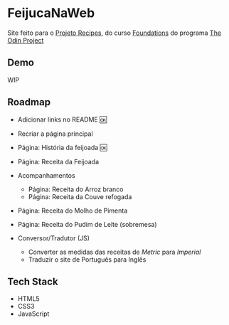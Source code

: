 
# FeijucaNaWeb

Site feito para o [Projeto Recipes](https://www.theodinproject.com/lessons/foundations-recipes), do curso [Foundations](https://www.theodinproject.com/paths/foundations/courses/foundations) do programa [The Odin Project](https://www.theodinproject.com/dashboard)



## Demo

WIP

## Roadmap

- Adicionar links no README :ok:

- Recriar a página principal

- Página: História da feijoada :ok:

- Página: Receita da Feijoada

- Acompanhamentos
    - Página: Receita do Arroz branco
    - Página: Receita da Couve refogada

- Página: Receita do Molho de Pimenta

- Página: Receita do Pudim de Leite (sobremesa)

- Conversor/Tradutor (JS)
    - Converter as medidas das receitas de *Metric* para *Imperial*
    - Traduzir o site de Português para Inglês
## Tech Stack

- HTML5
- CSS3
- JavaScript 

